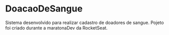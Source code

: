 # DoacaoDeSangue

Sistema desenvolvido para realizar cadastro de doadores de sangue. Pojeto foi criado durante a maratonaDev da RocketSeat.
